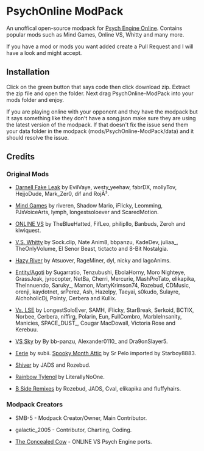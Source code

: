 # PsychOnline ModPack

An unoffical open-source modpack for [Psych Engine Online](https://github.com/Snirozu/Funkin-Psych-Online). Contains popular mods such as Mind Games, Online VS, Whitty and many more.

If you have a mod or mods you want added create a Pull Request and I will have a look and might accept.

## Installation
Click on the green button that says code then click download zip. Extract the zip file and open the folder. Next drag PsychOnline-ModPack into your mods folder and enjoy.

If you are playing online with your opponent and they have the modpack but it says something like they don't have a song.json make sure they are using the latest version of the modpack. If that doesn't fix the issue send them your data folder in the modpack (mods/PsychOnline-ModPack/data) and it should resolve the issue.

## Credits

### Original Mods

* [Darnell Fake Leak](https://gamebanana.com/mods/387743) by EvilVaye, westy_yeehaw, fabrDX, mollyTov, HejjoDude, Mark_Zer0, dif and RojÃ³.

* [Mind Games](https://gamebanana.com/mods/301107) by riveren, Shadow Mario, iFlicky, Leomming, PJsVoiceArts, lymph, longestsoloever and ScaredMotion.

* [ONLINE VS](https://gamebanana.com/mods/286594) by TheBlueHatted, FifLeo, philipllo, Banbuds, Zeroh and kiwiquest.

* [V.S. Whitty](https://gamebanana.com/mods/354884) by Sock.clip, Nate Anim8, bbpanzu, KadeDev, juliaa_, TheOnlyVolume, El Senor Beast, tictacto and 8-Bit Nostalgia.

* [Hazy River](https://gamebanana.com/mods/374660) by Atsuover, RageMiner, dyl, nicky and lagoAnims.

* [Entity/Agoti](https://gamebanana.com/mods/284934) by Sugarratio, Tenzubushi, EbolaHorny, Moro Nighteye, GrassJeak, jyrocopter, NetBa, Cherri, Mercurie, MashProTato, elikapika, TheInnuendo, Saruky_, Mamon, MartyKrimson74, Rozebud, CDMusic, orenji, kaydotnet, srPerez, Ash, Hazelpy, Taeyai, s0kudo, Sulayre, AlchoholicDj, Pointy, Cerbera and Kullix.

* [Vs. LSE](https://gamebanana.com/mods/358645) by LongestSoloEver, SAMH, iFlicky, StarBreak, Serkoid, BCTIX, Norbee, Cerbera, niffirg, Polarin, Eun, FullCombro, MarbleInsanity, Manicies, SPACE_DUST_, Cougar MacDowall, Victoria Rose and Kerebuu.

* [VS Sky](https://gamebanana.com/mods/370008) by By bb-panzu, Alexander0110_ and Dra9onSlayer5.

* [Eerie](https://gamebanana.com/mods/45746) by subii. [Spooky Month Attic](https://gamebanana.com/mods/55037) by Sr Pelo imported by Starboy8883.

* [Shiver](https://gamebanana.com/mods/45662) by JADS and Rozebud.

* [Rainbow Tylenol](https://gamejolt.com/games/tylenol/661011) by LiterallyNoOne.

* [B Side Remixes](https://gamebanana.com/mods/42724) by Rozebud, JADS, Cval, elikapika and fluffyhairs.

### Modpack Creators

* SMB-5 - Modpack Creator/Owner, Main Contributor.

* galactic_2005 - Contributor, Charting, Coding.

* [The Concealed Cow](https://gamebanana.com/members/1739194) - ONLINE VS Psych Engine ports.
